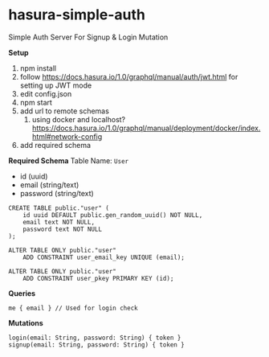 # hasura-simple-auth
Simple Auth Server For Signup &amp; Login Mutation

**Setup**
1. npm install
1. follow https://docs.hasura.io/1.0/graphql/manual/auth/jwt.html for setting up JWT mode
1. edit config.json
1. npm start
1. add url to remote schemas
   1. using docker and localhost? https://docs.hasura.io/1.0/graphql/manual/deployment/docker/index.html#network-config
1. add required schema

**Required Schema**
Table Name: `User`
- id (uuid)
- email (string/text)
- password (string/text)

```PLpgSQL
CREATE TABLE public."user" (
    id uuid DEFAULT public.gen_random_uuid() NOT NULL,
    email text NOT NULL,
    password text NOT NULL
);

ALTER TABLE ONLY public."user"
    ADD CONSTRAINT user_email_key UNIQUE (email);
    
ALTER TABLE ONLY public."user"
    ADD CONSTRAINT user_pkey PRIMARY KEY (id);
```

**Queries**
```
me { email } // Used for login check
```

**Mutations**
```
login(email: String, password: String) { token }
signup(email: String, password: String) { token }
```
